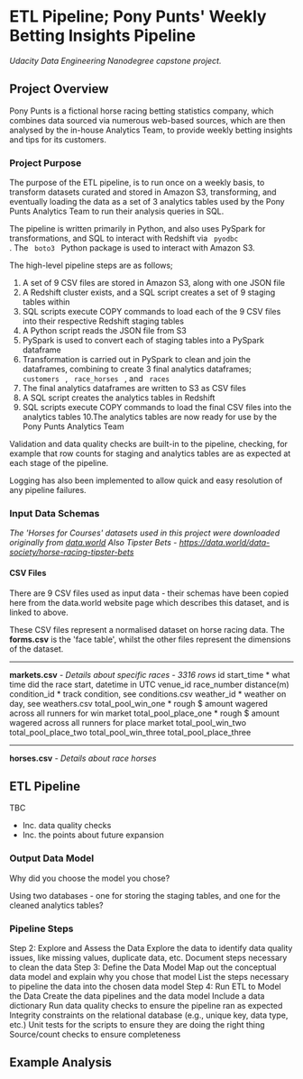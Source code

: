 # ETL Pipeline; Pony Punts' Weekly Betting Insights Pipeline

*Udacity Data Engineering Nanodegree capstone project.*

## Project Overview

Pony Punts is a fictional horse racing betting statistics company, which combines data sourced via numerous web-based sources, which are then analysed by the in-house Analytics Team, to provide weekly betting insights and tips for its customers.

### Project Purpose

The purpose of the ETL pipeline, is to run once on a weekly basis, to transform datasets curated and stored in Amazon S3, transforming, and eventually loading the data as a set of 3 analytics tables used by the Pony Punts Analytics Team to run their analysis queries in SQL.

The pipeline is written primarily in Python, and also uses PySpark for transformations, and SQL to interact with Redshift via <code> pyodbc </code> . The <code> boto3 </code> Python package is used to interact with Amazon S3.

The high-level pipeline steps are as follows;

1. A set of 9 CSV files are stored in Amazon S3, along with one JSON file
2. A Redshift cluster exists, and a SQL script creates a set of 9 staging tables within
3. SQL scripts execute COPY commands to load each of the 9 CSV files into their respective Redshift staging tables
4. A Python script reads the JSON file from S3
5. PySpark is used to convert each of staging tables into a PySpark dataframe
6. Transformation is carried out in PySpark to clean and join the dataframes, combining to create 3 final analytics dataframes; <code> customers </code> , <code> race_horses </code> , and <code> races </code>
7. The final analytics dataframes are written to S3 as CSV files
8. A SQL script creates the analytics tables in Redshift
9. SQL scripts execute COPY commands to load the final CSV files into the analytics tables
10.The analytics tables are now ready for use by the Pony Punts Analytics Team

Validation and data quality checks are built-in to the pipeline, checking, for example that row counts for staging and analytics tables are as expected at each stage of the pipeline.

Logging has also been implemented to allow quick and easy resolution of any pipeline failures.


### Input Data Schemas

*The 'Horses for Courses' datasets used in this project were downloaded originally from [data.world](https://data.world/sya/horses-for-courses) Also Tipster Bets - https://data.world/data-society/horse-racing-tipster-bets*

#### CSV Files

There are 9 CSV files used as input data - their schemas have been copied here from the data.world website page which describes this dataset, and is linked to above.

These CSV files represent a normalised dataset on horse racing data. The **forms.csv** is the 'face table', whilst the other files represent the dimensions of the dataset.

---

**markets.csv** - *Details about specific races - 3316 rows*
id
start_time 
    *   what time did the race start, datetime in UTC
venue_id
race_number
distance(m)
condition_id 
    *   track condition, see conditions.csv
weather_id 
    *   weather on day, see weathers.csv
total_pool_win_one 
    *   rough $ amount wagered across all runners for win market
total_pool_place_one 
    *   rough $ amount wagered across all runners for place market
total_pool_win_two
total_pool_place_two
total_pool_win_three
total_pool_place_three

***

**horses.csv** - *Details about race horses*




## ETL Pipeline

TBC
 - Inc. data quality checks
 - Inc. the points about future expansion
 
### Output Data Model
 Why did you choose the model you chose?
 
 Using two databases - one for storing the staging tables, and one for the cleaned analytics tables?
 
### Pipeline Steps 

Step 2: Explore and Assess the Data
Explore the data to identify data quality issues, like missing values, duplicate data, etc.
Document steps necessary to clean the data
Step 3: Define the Data Model
Map out the conceptual data model and explain why you chose that model
List the steps necessary to pipeline the data into the chosen data model
Step 4: Run ETL to Model the Data
Create the data pipelines and the data model
Include a data dictionary
Run data quality checks to ensure the pipeline ran as expected
Integrity constraints on the relational database (e.g., unique key, data type, etc.)
Unit tests for the scripts to ensure they are doing the right thing
Source/count checks to ensure completeness

## Example Analysis

